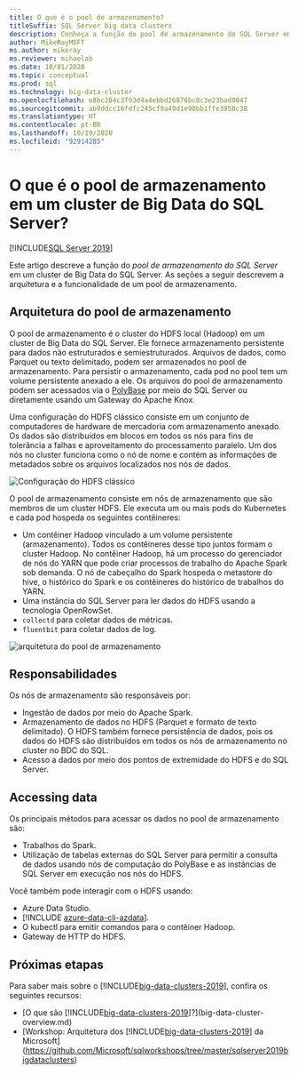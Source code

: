 ```yaml
---
title: O que é o pool de armazenamento?
titleSuffix: SQL Server big data clusters
description: Conheça a função do pool de armazenamento do SQL Server em um cluster de Big Data do SQL Server 2019, bem como a arquitetura e a funcionalidade de um pool de armazenamento do SQL.
author: MikeRayMSFT
ms.author: mikeray
ms.reviewer: mihaelab
ms.date: 10/01/2020
ms.topic: conceptual
ms.prod: sql
ms.technology: big-data-cluster
ms.openlocfilehash: e8bc204c3f93d4a4ebbd26876bc8c3e23bad8047
ms.sourcegitcommit: ab9ddcc16fdfc245cf9a49d1e90bb1ffe3958c38
ms.translationtype: HT
ms.contentlocale: pt-BR
ms.lasthandoff: 10/29/2020
ms.locfileid: "92914285"
---
```

# <a name="what-is-the-storage-pool-in-a-sql-server-big-data-cluster"></a>O que é o pool de armazenamento em um cluster de Big Data do SQL Server?

[!INCLUDE[SQL Server 2019](../includes/applies-to-version/sqlserver2019.md)]

Este artigo descreve a função do *pool de armazenamento do SQL Server* em um cluster de Big Data do SQL Server. As seções a seguir descrevem a arquitetura e a funcionalidade de um pool de armazenamento.

## <a name="storage-pool-architecture"></a>Arquitetura do pool de armazenamento

O pool de armazenamento é o cluster do HDFS local (Hadoop) em um cluster de Big Data do SQL Server. Ele fornece armazenamento persistente para dados não estruturados e semiestruturados. Arquivos de dados, como Parquet ou texto delimitado, podem ser armazenados no pool de armazenamento. Para persistir o armazenamento, cada pod no pool tem um volume persistente anexado a ele. Os arquivos do pool de armazenamento podem ser acessados via o [PolyBase](../relational-databases/polybase/polybase-guide.md) por meio do SQL Server ou diretamente usando um Gateway do Apache Knox.

Uma configuração do HDFS clássico consiste em um conjunto de computadores de hardware de mercadoria com armazenamento anexado. Os dados são distribuídos em blocos em todos os nós para fins de tolerância a falhas e aproveitamento do processamento paralelo. Um dos nós no cluster funciona como o nó de nome e contém as informações de metadados sobre os arquivos localizados nos nós de dados.

![Configuração do HDFS clássico](media/concept-storage-pool/classic-hdfs-setup.png)

O pool de armazenamento consiste em nós de armazenamento que são membros de um cluster HDFS. Ele executa um ou mais pods do Kubernetes e cada pod hospeda os seguintes contêineres:

- Um contêiner Hadoop vinculado a um volume persistente (armazenamento). Todos os contêineres desse tipo juntos formam o cluster Hadoop. No contêiner Hadoop, há um processo do gerenciador de nós do YARN que pode criar processos de trabalho do Apache Spark sob demanda. O nó de cabeçalho do Spark hospeda o metastore do hive, o histórico do Spark e os contêineres do histórico de trabalhos do YARN.
- Uma instância do SQL Server para ler dados do HDFS usando a tecnologia OpenRowSet.
- `collectd` para coletar dados de métricas.
- `fluentbit` para coletar dados de log.

![arquitetura do pool de armazenamento](media/concept-storage-pool/scale-big-data-on-demand.png)

## <a name="responsibilities"></a>Responsabilidades

Os nós de armazenamento são responsáveis por:

- Ingestão de dados por meio do Apache Spark.
- Armazenamento de dados no HDFS (Parquet e formato de texto delimitado). O HDFS também fornece persistência de dados, pois os dados do HDFS são distribuídos em todos os nós de armazenamento no cluster no BDC do SQL.
- Acesso a dados por meio dos pontos de extremidade do HDFS e do SQL Server.

## <a name="accessing-data"></a>Accessing data

Os principais métodos para acessar os dados no pool de armazenamento são:

- Trabalhos do Spark.
- Utilização de tabelas externas do SQL Server para permitir a consulta de dados usando nós de computação do PolyBase e as instâncias de SQL Server em execução nos nós do HDFS.

Você também pode interagir com o HDFS usando:

- Azure Data Studio.
- [!INCLUDE [azure-data-cli-azdata](../includes/azure-data-cli-azdata.md)].
- O kubectl para emitir comandos para o contêiner Hadoop.
- Gateway de HTTP do HDFS.

## <a name="next-steps"></a>Próximas etapas

Para saber mais sobre o [!INCLUDE[big-data-clusters-2019](../includes/ssbigdataclusters-ss-nover.md)], confira os seguintes recursos:

- [O que são [!INCLUDE[big-data-clusters-2019](../includes/ssbigdataclusters-ver15.md)]?](big-data-cluster-overview.md)
- [Workshop: Arquitetura dos [!INCLUDE[big-data-clusters-2019](../includes/ssbigdataclusters-ss-nover.md)] da Microsoft](https://github.com/Microsoft/sqlworkshops/tree/master/sqlserver2019bigdataclusters)
